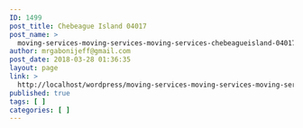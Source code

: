 ```yaml
---
ID: 1499
post_title: Chebeague Island 04017
post_name: >
  moving-services-moving-services-moving-services-chebeagueisland-04017
author: mrgabonijeff@gmail.com
post_date: 2018-03-28 01:36:35
layout: page
link: >
  http://localhost/wordpress/moving-services-moving-services-moving-services-chebeagueisland-04017/
published: true
tags: [ ]
categories: [ ]
---
```

